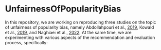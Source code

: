 # UnfairnessOfPopularityBias

In this repository, we are working on reproducing three studies on the topic of unfairness of popularity bias, namely Abdollahpouri et al., [2019](https://arxiv.org/abs/1907.13286), Kowald et al., [2019](https://link.springer.com/chapter/10.1007/978-3-030-45442-5_5), and Naghiaei et al., [2022](https://arxiv.org/abs/2202.13446). At the same time, we are experimenting with various aspects of the recommendation and evaluation process, specifically:





